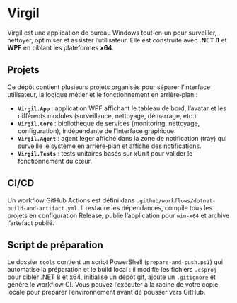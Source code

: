 # Virgil

Virgil est une application de bureau Windows tout‑en‑un pour surveiller, nettoyer, optimiser et assister l’utilisateur. Elle est construite avec **.NET 8** et **WPF** en ciblant les plateformes **x64**.

## Projets

Ce dépôt contient plusieurs projets organisés pour séparer l’interface utilisateur, la logique métier et le fonctionnement en arrière‑plan :

* **`Virgil.App`** : application WPF affichant le tableau de bord, l’avatar et les différents modules (surveillance, nettoyage, démarrage, etc.).
* **`Virgil.Core`** : bibliothèque de services (monitoring, nettoyage, configuration), indépendante de l’interface graphique.
* **`Virgil.Agent`** : agent léger affiché dans la zone de notification (tray) qui surveille le système en arrière‑plan et affiche des notifications.
* **`Virgil.Tests`** : tests unitaires basés sur xUnit pour valider le fonctionnement du cœur.

## CI/CD

Un workflow GitHub Actions est défini dans `.github/workflows/dotnet-build-and-artifact.yml`. Il restaure les dépendances, compile tous les projets en configuration Release, publie l’application pour `win‑x64` et archive l’artefact publié.

## Script de préparation

Le dossier `tools` contient un script PowerShell (`prepare-and-push.ps1`) qui automatise la préparation et le build local : il modifie les fichiers `.csproj` pour cibler .NET 8 et x64, initialise un dépôt git, ajoute un `.gitignore` et génère le workflow CI. Vous pouvez l’exécuter à la racine de votre copie locale pour préparer l’environnement avant de pousser vers GitHub. 
